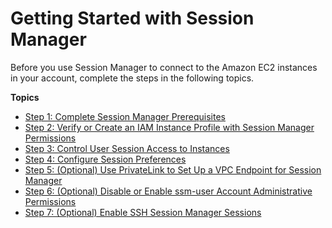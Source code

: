 # Getting Started with Session Manager<a name="session-manager-getting-started"></a>

Before you use Session Manager to connect to the Amazon EC2 instances in your account, complete the steps in the following topics\.

**Topics**
+ [Step 1: Complete Session Manager Prerequisites](session-manager-prerequisites.md)
+ [Step 2: Verify or Create an IAM Instance Profile with Session Manager Permissions](session-manager-getting-started-instance-profile.md)
+ [Step 3: Control User Session Access to Instances](session-manager-getting-started-restrict-access.md)
+ [Step 4: Configure Session Preferences](session-manager-getting-started-configure-preferences.md)
+ [Step 5: \(Optional\) Use PrivateLink to Set Up a VPC Endpoint for Session Manager](session-manager-getting-started-privatelink.md)
+ [Step 6: \(Optional\) Disable or Enable ssm\-user Account Administrative Permissions](session-manager-getting-started-ssm-user-permissions.md)
+ [Step 7: \(Optional\) Enable SSH Session Manager Sessions](session-manager-getting-started-enable-ssh-connections.md)